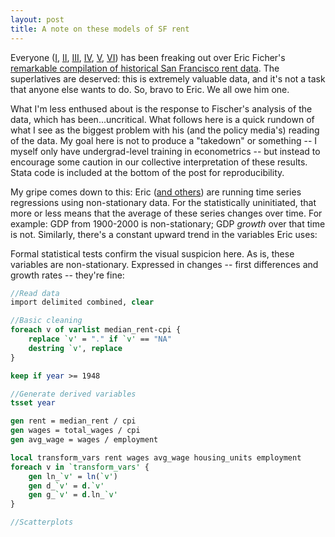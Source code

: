 ```yaml
--- 
layout: post 
title: A note on these models of SF rent
---
```


Everyone ([I](http://observer.com/2016/05/a-guy-just-transcribed-30-years-of-for-rent-ads/), [II](http://sf.curbed.com/2016/5/17/11692132/rent-data-eric-fischer), [III](http://www.fastcoexist.com/3060058/world-changing-ideas/a-reality-check-that-explains-san-franciscos-housing-crisis), [IV](https://www.washingtonpost.com/news/wonk/wp/2016/05/22/what-it-would-actually-take-to-reduce-rents-in-americas-most-expensive-city/), [V](http://gawker.com/there-is-no-feasible-wage-growth-for-low-income-labor-1778180896), [VI](http://cityobservatory.org/the-long-road-to-san-francisco/)) has been freaking out over Eric Ficher's [remarkable compilation of historical San Francisco rent data](https://experimental-geography.blogspot.com/2016/05/employment-construction-and-cost-of-san.html). The superlatives are deserved: this is extremely valuable data, and it's not a task that anyone else wants to do. So, bravo to Eric. We all owe him one.

What I'm less enthused about is the response to Fischer's analysis of the data, which has been...uncritical. What follows here is a quick rundown of what I see as the biggest problem with his (and the policy media's) reading of the data. My goal here is not to produce a "takedown" or something -- I myself only have undergrad-level training in econometrics -- but instead to encourage some caution in our collective interpretation of these results. Stata code is included at the bottom of the post for reproducibility. 

My gripe comes down to this: Eric ([and others](http://moreuseful.blogspot.com/2016/05/another-look-at-factors-driving-rents.html)) are running time series regressions using non-stationary data. For the statistically uninitiated, that more or less means that the average of these series changes over time. For example: GDP from 1900-2000 is non-stationary; GDP *growth* over that time is not. Similarly, there's a constant upward trend in the variables Eric uses:



Formal statistical tests confirm the visual suspicion here. As is, these variables are non-stationary. Expressed in changes -- first differences and growth rates -- they're fine:



```Stata
//Read data
import delimited combined, clear

//Basic cleaning
foreach v of varlist median_rent-cpi {
	replace `v' = "." if `v' == "NA"
	destring `v', replace
}

keep if year >= 1948

//Generate derived variables
tsset year

gen rent = median_rent / cpi
gen wages = total_wages / cpi
gen avg_wage = wages / employment 

local transform_vars rent wages avg_wage housing_units employment 
foreach v in `transform_vars' {
	gen ln_`v' = ln(`v')
	gen d_`v' = d.`v'
	gen g_`v' = d.ln_`v'
}

//Scatterplots 

```





